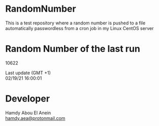 # RandomNumber    
This is a test repository where a random number is pushed to a file automatically passwordless from a cron job in my Linux CentOS server    
# Random Number of the last run   
10622
      
Last update (GMT +1)    
02/19/21 16:00:01
# Developer    
Hamdy Abou El Anein   
hamdy.aea@protonmail.com
